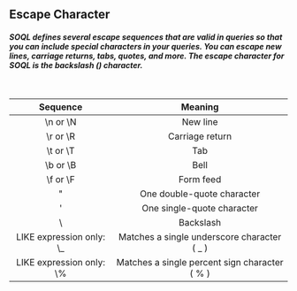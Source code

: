 ## Escape Character

_<h4>SOQL defines several escape sequences that are valid in queries so that you can include special characters in your queries. You can escape new lines, carriage returns, tabs, 
quotes, and more. The escape character for SOQL is the backslash (\) character.</h4>_

<br>

| Sequence |	Meaning |
| :----------: | :-----------: |
| \n or \N	 | New line |
| \r or \R |	Carriage return |
| \t or \T	| Tab |
| \b or \B |	Bell |
| \f or \F |	Form feed |
| \" |	One double-quote character |
| \' |	One single-quote character |
| \\ |	Backslash |
| LIKE expression only: \\_ |	Matches a single underscore character ( _ ) |
| LIKE expression only: \\% |	Matches a single percent sign character ( % ) |
